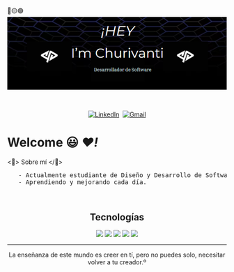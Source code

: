 
<div>
🔴🟡🟢

<br>

</div>

<div align="center">
  <img src="https://github.com/Jhonchuri11/Jhonchuri11/blob/main/Churi2.png" alt="Card header" width="700"/>
  <p align="center">
  <br>

  <a href="https://www.linkedin.com/in/jhon-churivanti/"><img src="https://img.shields.io/badge/linkedin-%230077B5.svg?&style=for-the-badge&logo=linkedin&logoColor=white" alt="LinkedIn" /></a>&nbsp;
  <a href="mailto:churivantialvajhonn@gmail.com?subject=Hola%20Jhon">
    <img src="https://img.shields.io/badge/gmail-%23D14836.svg?&style=for-the-badge&logo=gmail&logoColor=white" alt="Gmail" />
  </a>
  </p>
</div>

# Welcome 😃 *♥!*
 <🐼> Sobre mí </🐼>
<pre>
   - Actualmente estudiante de Diseño y Desarrollo de Software en Tecsup 2022.
   - Aprendiendo y mejorando cada día.
</pre>

<br>
<h2 align="center">Tecnologías</h2>

<div align="center">
  <img src="https://img.shields.io/badge/python%20-%2314354C.svg?&style=for-the-badge&logo=python&logoColor=white">
  <img src="https://img.shields.io/badge/Java-ED8B00?style=for-the-badge&logo=java&logoColor=white">  
  <img src="https://img.shields.io/badge/javascript%20-%23323330.svg?&style=for-the-badge&logo=javascript&logoColor=%23F7DF1E">
  <img src="https://img.shields.io/badge/git%20-%23F05033.svg?&style=for-the-badge&logo=git&logoColor=white"/>
  <img src="http://img.shields.io/badge/-VS%20Code-000000?style=for-the-badge&logo=Visual-studio-code&logoColor=blue">
</div>
<hr>
<div align="center">
  La enseñanza de este mundo es creer en tí, pero no puedes solo, necesitar volver a tu creador.º
</div>
